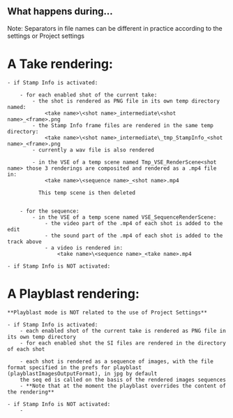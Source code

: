 


What happens during...
----------------------

Note: Separators in file names can be different in practice according to the settings or Project settings


A Take rendering:
=================

    - if Stamp Info is activated:

        - for each enabled shot of the current take:
            - the shot is rendered as PNG file in its own temp directory named:
                <take name>\<shot name>_intermediate\<shot name>_<frame>.png
            - the Stamp Info frame files are rendered in the same temp directory:
                <take name>\<shot name>_intermediate\_tmp_StampInfo_<shot name>_<frame>.png
            - currently a wav file is also rendered

            - in the VSE of a temp scene named Tmp_VSE_RenderScene<shot name> those 3 renderings are composited and rendered as a .mp4 file in:
                <take name>\<sequence name>_<shot name>.mp4
              
              This temp scene is then deleted


        - for the sequence:
            - in the VSE of a temp scene named VSE_SequenceRenderScene:
                - the video part of the .mp4 of each shot is added to the edit
                - the sound part of the .mp4 of each shot is added to the track above
                - a video is rendered in:
                    <take name>\<sequence name>_<take name>.mp4

    - if Stamp Info is NOT activated:



A Playblast rendering:
======================

    **Playblast mode is NOT related to the use of Project Settings**

    - if Stamp Info is activated:
        - each enabled shot of the current take is rendered as PNG file in its own temp directory
        - for each enabled shot the SI files are rendered in the directory of each shot

        - each shot is rendered as a sequence of images, with the file format specified in the prefs for playblast (playblastImagesOutputFormat), in jpg by default
        the seq ed is called on the basis of the rendered images sequences
        - **Note that at the moment the playblast overrides the content of the rendering**

    - if Stamp Info is NOT activated:
        - 

